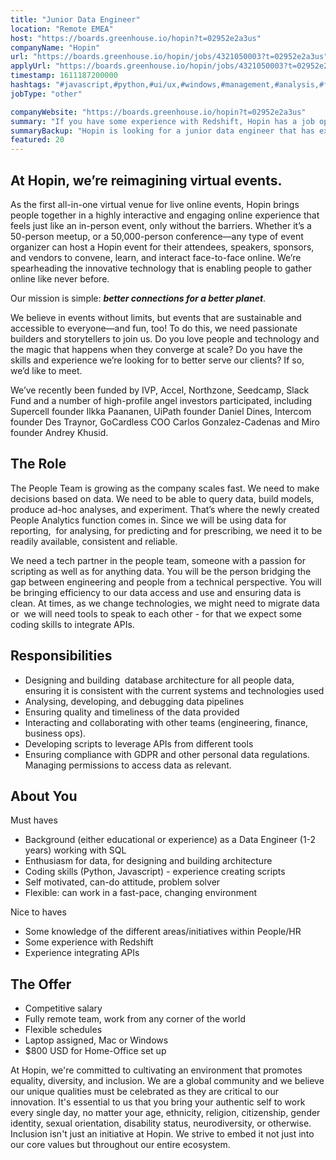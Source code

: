 ```yaml
---
title: "Junior Data Engineer"
location: "Remote EMEA"
host: "https://boards.greenhouse.io/hopin?t=02952e2a3us"
companyName: "Hopin"
url: "https://boards.greenhouse.io/hopin/jobs/4321050003?t=02952e2a3us"
applyUrl: "https://boards.greenhouse.io/hopin/jobs/4321050003?t=02952e2a3us#app"
timestamp: 1611187200000
hashtags: "#javascript,#python,#ui/ux,#windows,#management,#analysis,#finance"
jobType: "other"

companyWebsite: "https://boards.greenhouse.io/hopin?t=02952e2a3us"
summary: "If you have some experience with Redshift, Hopin has a job opening for a junior data engineer"
summaryBackup: "Hopin is looking for a junior data engineer that has experience in: #javascript, #python, #ui/ux."
featured: 20
---
```


## At Hopin, we’re reimagining virtual events.

As the first all-in-one virtual venue for live online events, Hopin brings people together in a highly interactive and engaging online experience that feels just like an in-person event, only without the barriers. Whether it’s a 50-person meetup, or a 50,000-person conference—any type of event organizer can host a Hopin event for their attendees, speakers, sponsors, and vendors to convene, learn, and interact face-to-face online. We’re spearheading the innovative technology that is enabling people to gather online like never before.

Our mission is simple: **_better connections for a better planet_**. 

We believe in events without limits, but events that are sustainable and accessible to everyone—and fun, too! To do this, we need passionate builders and storytellers to join us. Do you love people and technology and the magic that happens when they converge at scale? Do you have the skills and experience we’re looking for to better serve our clients? If so, we’d like to meet.

We’ve recently been funded by IVP, Accel, Northzone, Seedcamp, Slack Fund and a number of high-profile angel investors participated, including Supercell founder Ilkka Paananen, UiPath founder Daniel Dines, Intercom founder Des Traynor, GoCardless COO Carlos Gonzalez-Cadenas and Miro founder Andrey Khusid.

## The Role

The People Team is growing as the company scales fast. We need to make decisions based on data. We need to be able to query data, build models, produce ad-hoc analyses, and experiment. That’s where the newly created People Analytics function comes in. Since we will be using data for reporting,  for analysing, for predicting and for prescribing, we need it to be readily available, consistent and reliable. 

We need a tech partner in the people team, someone with a passion for scripting as well as for anything data. You will be the person bridging the gap between engineering and people from a technical perspective. You will be bringing efficiency to our data access and use and ensuring data is clean. At times, as we change technologies, we might need to migrate data or  we will need tools to speak to each other - for that we expect some coding skills to integrate APIs. 

##  Responsibilities

*   Designing and building  database architecture for all people data, ensuring it is consistent with the current systems and technologies used
*   Analysing, developing, and debugging data pipelines
*   Ensuring quality and timeliness of the data provided
*   Interacting and collaborating with other teams (engineering, finance, business ops).
*   Developing scripts to leverage APIs from different tools
*   Ensuring compliance with GDPR and other personal data regulations. Managing permissions to access data as relevant. 

## About You

Must haves

*   Background (either educational or experience) as a Data Engineer (1-2 years) working with SQL 
*   Enthusiasm for data, for designing and building architecture
*   Coding skills (Python, Javascript) - experience creating scripts
*   Self motivated, can-do attitude, problem solver
*   Flexible: can work in a fast-pace, changing environment

Nice to haves

*   Some knowledge of the different areas/initiatives within People/HR
*   Some experience with Redshift 
*   Experience integrating APIs

## The Offer

*   Competitive salary
*   Fully remote team, work from any corner of the world
*   Flexible schedules
*   Laptop assigned, Mac or Windows
*   $800 USD for Home-Office set up

At Hopin, we're committed to cultivating an environment that promotes equality, diversity, and inclusion. We are a global community and we believe our unique qualities must be celebrated as they are critical to our innovation. It's essential to us that you bring your authentic self to work every single day, no matter your age, ethnicity, religion, citizenship, gender identity, sexual orientation, disability status, neurodiversity, or otherwise. Inclusion isn't just an initiative at Hopin. We strive to embed it not just into our core values but throughout our entire ecosystem.
